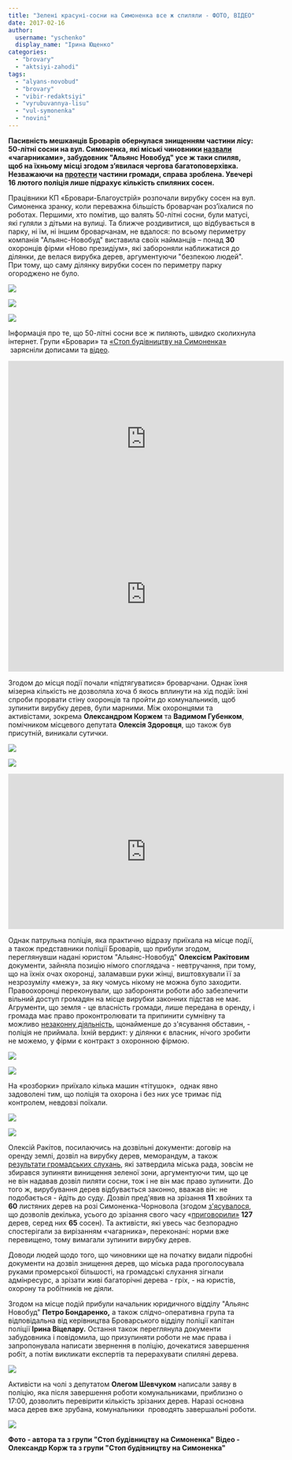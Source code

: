 ```yaml
---
title: "Зелені красуні-сосни на Симоненка все ж спиляли - ФОТО, ВІДЕО"
date: 2017-02-16
author: 
  username: "yschenko"
  display_name: "Ірина Ющенко"
categories: 
  - "brovary"
  - "aktsiyi-zahodi"
tags: 
  - "alyans-novobud"
  - "brovary"
  - "vibir-redaktsiyi"
  - "vyrubuvannya-lisu"
  - "vul-symonenka"
  - "novini"
---
```


**Пасивність мешканців Броварів обернулася знищенням частини лісу:  50-літні сосни на вул. Симоненка, які міські чиновники [назвали](http://save.brovary.org/akt-obstezhennya-dilyanky-2007-rik-derev-ne-znajshly/) «чагарниками», забудовник "Альянс Новобуд" усе ж таки спиляв, щоб на їхньому місці згодом з’явилася чергова багатоповерхівка. Незважаючи на [протести](https://mpz.brovary.org/brovarchany-protestuyut-proty-budivnytstva-na-symonenka-chornovola-znesly-ogorozhu-foto/) частини громади, справа зроблена. Увечері 16 лютого поліція лише підрахує кількість спиляних сосен.**   

Працівники КП «Бровари-Благоустрій» розпочали вирубку сосен на вул. Симоненка зранку, коли переважна більшість броварчан роз’їхалися по роботах. Першими, хто помітив, що валять 50-літні сосни, були матусі, які гуляли з дітьми на вулиці. Та ближче роздивитися, що відбувається в парку, ні їм, ні іншим броварчанам, не вдалося: по всьому периметру компанія "Альянс-Новобуд" виставила своїх найманців – понад **30** охоронців фірми «Ново президіум», які забороняли наближатися до ділянки, де велася вирубка дерев, аргументуючи "безпекою людей". При тому, що саму ділянку вирубки сосен по периметру парку огороджено не було.

[![](https://mpz.brovary.org/wp-content/uploads/2017/02/SAM_9809.jpg)](https://mpz.brovary.org/wp-content/uploads/2017/02/SAM_9809.jpg)

[![](https://mpz.brovary.org/wp-content/uploads/2017/02/SAM_9861.jpg)](https://mpz.brovary.org/wp-content/uploads/2017/02/SAM_9861.jpg)

[![](https://mpz.brovary.org/wp-content/uploads/2017/02/SAM_9824.jpg)](https://mpz.brovary.org/wp-content/uploads/2017/02/SAM_9824.jpg)

Інформація про те, що 50-літні сосни все ж пиляють, швидко сколихнула інтернет. Групи «Бровари» та [«Стоп будівництву на Симоненка»](http://www.facebook.com/groups/brovary/permalink/1541167432579884/)  зарясніли дописами та [відео](http://www.facebook.com/groups/354018628272525/?fref=nf).

<iframe src="https://www.youtube.com/embed/uxlugNe1bb4" width="560" height="315" frameborder="0" allowfullscreen="allowfullscreen"></iframe>

<iframe src="https://www.youtube.com/embed/VPzw5_ubE9U" width="560" height="315" frameborder="0" allowfullscreen="allowfullscreen"></iframe>

Згодом до місця події почали «підтягуватися» броварчани. Однак їхня мізерна кількість не дозволяла хоча б якось вплинути на хід подій: їхні спроби прорвати стіну охоронців та пройти до комунальників, щоб зупинити вирубку дерев, були марними. Між охоронцями та активістами, зокрема **Олександром Коржем** та **Вадимом Губенком**, помічником місцевого депутата **Олексія Здоровця**, що також був присутній, виникали сутички.

[![](https://mpz.brovary.org/wp-content/uploads/2017/02/SAM_9817.jpg)](https://mpz.brovary.org/wp-content/uploads/2017/02/SAM_9817.jpg)

[![](https://mpz.brovary.org/wp-content/uploads/2017/02/SAM_9790.jpg)](https://mpz.brovary.org/wp-content/uploads/2017/02/SAM_9790.jpg)

<iframe src="https://www.youtube.com/embed/gjhI7sz6yTM" width="560" height="315" frameborder="0" allowfullscreen="allowfullscreen"></iframe>

Однак патрульна поліція, яка практично відразу приїхала на місце події, а також представники поліції Броварів, що прибули згодом, переглянувши надані юристом "Альянс-Новобуд" **Олексієм Ракітовим** документи, зайняла позицію німого споглядача - невтручання, при тому, що на їхніх очах охоронці, заламавши руки жінці, виштовхували її за незрозумілу «межу», за яку чомусь нікому не можна було заходити. Правоохоронці переконували, що забороняти роботи або забезпечити вільний доступ громадян на місце вирубки законних підстав не має. Агрументи, що земля - це власність громади, лише передана в оренду, і громада має право проконтролювати та припинити сумнівну та можливо [незаконну діяльність](https://mpz.brovary.org/budivnytstvo-na-rozi-symonenka-chornovola-nardep-podav-zapyt-prokurora-oblasti/), щонайменше до з'ясування обставин, - поліція не приймала. Їхній вердикт: у ділянки є власник, нічого зробити не можемо, у фірми є контракт з охоронною фірмою.

[![](https://mpz.brovary.org/wp-content/uploads/2017/02/SAM_9793.jpg)](https://mpz.brovary.org/wp-content/uploads/2017/02/SAM_9793.jpg)

[![](https://mpz.brovary.org/wp-content/uploads/2017/02/SAM_9796.jpg)](https://mpz.brovary.org/wp-content/uploads/2017/02/SAM_9796.jpg)

На «розборки» приїхало кілька машин «тітушок»,  однак явно задоволені тим, що поліція та охорона і без них усе тримає під контролем, невдовзі поїхали.

[![](https://mpz.brovary.org/wp-content/uploads/2017/02/SAM_9829.jpg)](https://mpz.brovary.org/wp-content/uploads/2017/02/SAM_9829.jpg)

[![](https://mpz.brovary.org/wp-content/uploads/2017/02/SAM_9839.jpg)](https://mpz.brovary.org/wp-content/uploads/2017/02/SAM_9839.jpg)

Олексій Ракітов, посилаючись на дозвільні документи: договір на оренду землі, дозвіл на вирубку дерев, меморандум, а також [результати громадських слухань](https://mpz.brovary.org/u-brovarah-vidbulysya-gromadski-sluhannya-adminresurs-peremig-foto/), які затвердила міська рада, зовсім не збирався зупиняти винищення зеленої зони, аргументуючи тим, що це не він надавав дозвіл пиляти сосни, тож і не він має право зупинити. До того ж, вирубування дерев відбувається законно, вважав він: не подобається - йдіть до суду. Дозвіл пред'явив на зрізання **11** хвойних та **60** листяних дерев на розі Симоненка-Чорновола (згодом [з'ясувалося](https://mpz.brovary.org/pid-nizh-63-sosny-ubyly-te-shho-davalo-zhyttya-foto/), що дозволів декілька, усього до зрізання свого часу «[приговорили»](http://save.brovary.org/akt-obstezhennya-zelenyh-nasadzhen-vid-16-05-2016/) **127** дерев, серед них **65** сосен). Та активісти, які увесь час безпорадно спостерігали за вирізанням «чагарника», переконані: норми вже перевищено, тому вимагали зупинити вирубку дерев.

Доводи людей щодо того, що чиновники ще на початку видали підробні документи на дозвіл знищення дерев, що міська рада проголосувала руками промерської більшості, на громадські слухання зігнали адмінресурс, а зрізати живі багаторічні дерева - гріх, - на юристів, охорону та робітників не діяли.

Згодом на місце подій прибули начальник юридичного відділу "Альянс Новобуд" **Петро Бондаренко,** а також слідчо-оперативна група та відповідальна від керівництва Броварського відділу поліції капітан поліції **Ірина Віцелару.** Остання також переглянула документи забудовника і повідомила, що призупиняти роботи не має права і запропонувала написати звернення в поліцію, дочекатися завершення робіт, а потім викликати експертів та перерахувати спиляні дерева.

[![](https://mpz.brovary.org/wp-content/uploads/2017/02/SAM_9843.jpg)](https://mpz.brovary.org/wp-content/uploads/2017/02/SAM_9843.jpg)

Активісти на чолі з депутатом **Олегом Шевчуком** написали заяву в поліцію, яка після завершення роботи комунальниками, приблизно о 17:00, дозволить перевірити кількість зрізаних дерев. Наразі основна маса дерев вже зрубана, комунальники  проводять завершальні роботи.

[![](https://mpz.brovary.org/wp-content/uploads/2017/02/16640749_747722048717133_1192329333222888261_n.jpg)](https://mpz.brovary.org/wp-content/uploads/2017/02/16640749_747722048717133_1192329333222888261_n.jpg)

**Фото - автора та з групи "Стоп будівництву на Симоненка" Відео - Олександр Корж та з групи "Стоп будівництву на Симоненка"**
